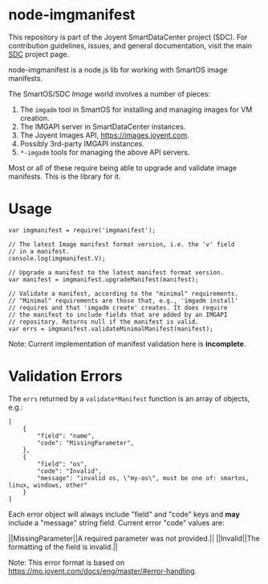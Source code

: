 <!--
    This Source Code Form is subject to the terms of the Mozilla Public
    License, v. 2.0. If a copy of the MPL was not distributed with this
    file, You can obtain one at http://mozilla.org/MPL/2.0/.
-->

<!--
    Copyright (c) 2014, Joyent, Inc.
-->

# node-imgmanifest

This repository is part of the Joyent SmartDataCenter project (SDC).  For
contribution guidelines, issues, and general documentation, visit the main
[SDC](http://github.com/joyent/sdc) project page.

node-imgmanifest is a node.js lib for working with SmartOS image manifests.

The SmartOS/SDC *Image* world involves a number of pieces:

1. The `imgadm` tool in SmartOS for installing and managing images for VM
   creation.
2. The IMGAPI server in SmartDataCenter instances.
3. The Joyent Images API, <https://images.joyent.com>.
4. Possibly 3rd-party IMGAPI instances.
5. `*-imgadm` tools for managing the above API servers.

Most or all of these require being able to upgrade and validate image
manifests. This is the library for it.


# Usage

    var imgmanifest = require('imgmanifest');

    // The latest Image manifest format version, i.e. the 'v' field
    // in a manifest.
    console.log(imgmanifest.V);

    // Upgrade a manifest to the latest manifest format version.
    var manifest = imgmanifest.upgradeManifest(manifest);

    // Validate a manifest, according to the "minimal" requirements.
    // "Minimal" requirements are those that, e.g., 'imgadm install'
    // requires and that 'imgadm create' creates. It does require
    // the manifest to include fields that are added by an IMGAPI
    // repository. Returns null if the manifest is valid.
    var errs = imgmanifest.validateMinimalManifest(manifest);


Note: Current implementation of manifest validation here is **incomplete**.


# Validation Errors

The `errs` returned by a `validate*Manifest` function is an array of
objects, e.g.:

    [
        {
            "field": "name",
            "code": "MissingParameter",
        },
        {
            "field": "os",
            "code": "Invalid",
            "message": "invalid os, \"my-os\", must be one of: smartos, linux, windows, other"
        }
    ]

Each error object will always include "field" and "code" keys and **may**
include a "message" string field. Current error "code" values are:

||MissingParameter||A required parameter was not provided.||
||Invalid||The formatting of the field is invalid.||


Note: This error format is based on
<https://mo.joyent.com/docs/eng/master/#error-handling>.

